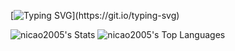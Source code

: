 [![Typing SVG](https://readme-typing-svg.herokuapp.com?font=Fira+Code&size=30&duration=900&pause=500&color=f5f5f5&=true&=true&multiline=true&width=1000&height=90&lines=Hello+World!;Meu+nome+é+Nícolas.)](https://git.io/typing-svg)

![nicao2005's Stats](https://github-readme-stats.vercel.app/api?username=nicao2005&theme=codeSTACK&show_icons=true&hide_border=true&count_private=true)
![nicao2005's Top Languages](https://github-readme-stats.vercel.app/api/top-langs/?username=nicao2005&theme=codeSTACK&show_icons=true&hide_border=true&layout=compact)
